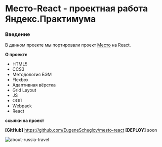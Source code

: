 # Место-React - проектная работа Яндекс.Практимума

### Введение
В данном проекте мы портировали проект [Место](https://github.com/EugeneScheglov/mesto) на React.

**О проекте**
* HTML5
* CCS3
* Методология БЭМ
* Flexbox
* Адаптивная вёрстка
* Grid Layout
* JS
* ООП
* Webpack
* React


**ссылки на проект**

__[GitHub]__ https://github.com/EugeneScheglov/mesto-react
__[DEPLOY]__ soon

![about-russia-travel](https://user-images.githubusercontent.com/83172101/126880813-9febd987-56c5-4432-9cc9-d2ad0e27485d.jpg)
